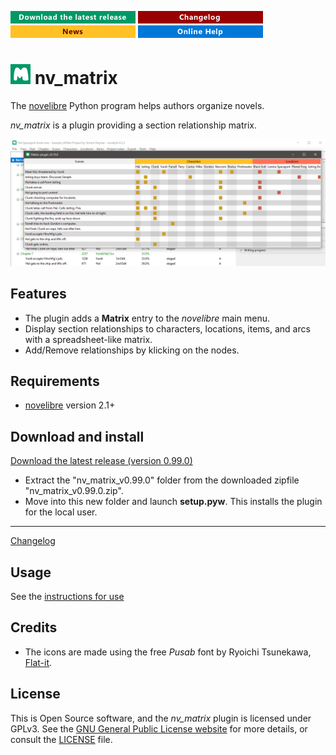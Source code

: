 [![Download the latest release](docs/img/download-button.png)](https://github.com/peter88213/nv_matrix/raw/main/dist/nv_matrix_v0.99.0.zip)
[![Changelog](docs/img/changelog-button.png)](docs/changelog.md)
[![News](docs/img/news-button.png)](https://github.com/peter88213/novelibre/discussions/1)
[![Online help](docs/img/help-button.png)](https://peter88213.github.io/nvhelp-en/nv_matrix/)


# ![M](icons/mLogo32.png) nv_matrix

The [novelibre](https://github.com/peter88213/novelibre/) Python program helps authors organize novels.  

*nv_matrix* is a plugin providing a section relationship matrix. 

![Screenshot](docs/Screenshots/screen01.png)

## Features

- The plugin adds a **Matrix** entry to the *novelibre* main menu.
- Display section relationships to characters, locations, items, and arcs with a spreadsheet-like matrix.
- Add/Remove relationships by klicking on the nodes.

## Requirements

- [novelibre](https://github.com/peter88213/novelibre/) version 2.1+

## Download and install

[Download the latest release (version 0.99.0)](https://github.com/peter88213/nv_matrix/raw/main/dist/nv_matrix_v0.99.0.zip)

- Extract the "nv_matrix_v0.99.0" folder from the downloaded zipfile "nv_matrix_v0.99.0.zip".
- Move into this new folder and launch **setup.pyw**. This installs the plugin for the local user.

---

[Changelog](docs/changelog.md)

## Usage

See the [instructions for use](docs/usage.md)

## Credits

- The icons are made using the free *Pusab* font by Ryoichi Tsunekawa, [Flat-it](http://flat-it.com/).

## License

This is Open Source software, and the *nv_matrix* plugin is licensed under GPLv3. See the
[GNU General Public License website](https://www.gnu.org/licenses/gpl-3.0.en.html) for more
details, or consult the [LICENSE](https://github.com/peter88213/nv_matrix/blob/main/LICENSE) file.
